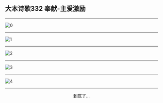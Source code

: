 
## 大本诗歌332 奉献-主爱激励
        
<div id="aplayer0"></div>

---

<img alt="0" data-original="/data/d0332/0">

---

<img alt="1" data-original="/data/d0332/1">

---

<img alt="2" data-original="/data/d0332/2">

---

<img alt="3" data-original="/data/d0332/3">

---

<img alt="4" data-original="/data/d0332/4">

---

<p style="text-align: center">到底了...</p>

<script src="/js/dist-view.js"></script>

<script>
MAIN.id = 'd0332';
        
const ap0 = new APlayer({
    container: document.getElementById('aplayer0'),
    volume: 1,
    loop: 'none',
    preload: 'none',
    audio: [{
        name: '大本诗歌332.mp3',
        artist: '大本诗歌',
        url: 'https://res.wx.qq.com/voice/getvoice?mediaid=MzI0NTk3MDM5M18yMjQ3NDkxNjA5',
        cover: '/favicon'
    }]
});
</script>
